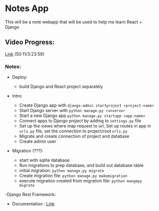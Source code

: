 # Notes App
This will be a note webapp that will be used to help me learn React + Django

## Video Progress:
[Link](https://www.youtube.com/watch?v=tYKRAXIio28&ab_channel=DennisIvy) (50:11/3:23:59)

### Notes:
- Deploy:
  - build Django and React project separately

- Intro:
  - Create Django app with `django-admin startproject <project-name>`
  - Start Django server with `python manage.py runserver`
  - Start a new Django app `python manage.py startapp <app-name>`
  - Connect apps to Django project by adding to `settings.py` file
  - Set up the views where map request to url, Set up routes in app in `urls.py` file, set the connection to project/root `urls.py`
  - Migrate and create connection of project and database
  - Create admin user

- Migration (???):
  - start with sqlite database
  - Run migrations to prep database, and build out database table
  - initial migration: `python manage.py migrate`
  - Create migration file: `python manage.py makemigration`
  - execute migration created from migration file: `python mangepy migrate`

-Django Rest Framework:
  - Documentation : [Link](https://www.django-rest-framework.org/)